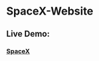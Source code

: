# SpaceX-Website


### <h2>Live Demo:</h2> <h3>[SpaceX](https://hilla10.github.io/SpaceX-Website/)</h3>
